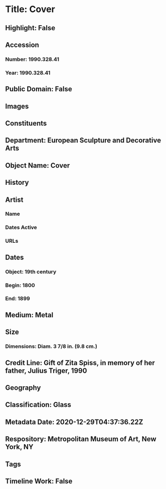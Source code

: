 # Title: Cover
## Highlight: False
## Accession
### Number: 1990.328.41
### Year: 1990.328.41
## Public Domain: False
## Images
## Constituents
## Department: European Sculpture and Decorative Arts
## Object Name: Cover
## History
## Artist
### Name
### Dates Active
### URLs
## Dates
### Object: 19th century
### Begin: 1800
### End: 1899
## Medium: Metal
## Size
### Dimensions: Diam. 3 7/8 in. (9.8 cm.)
## Credit Line: Gift of Zita Spiss, in memory of her father, Julius Triger, 1990
## Geography
## Classification: Glass
## Metadata Date: 2020-12-29T04:37:36.22Z
## Respository: Metropolitan Museum of Art, New York, NY
## Tags
## Timeline Work: False